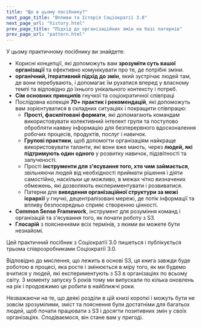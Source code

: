 ```yaml
---
title: "Що в цьому посібнику?"
next_page_title: "Впливи та Історія Соціократії 3.0"
next_page_url: "history.html"
prev_page_title: "Підхід до організаційних змін на базі патернів"
prev_page_url: "pattern.html"
---
```



У цьому практичному посібнику ви знайдете:

-   Корисні концепції, які допоможуть вам **зрозуміти суть вашої організації** та ефективно комунікувати про те, де потрібні зміни.
-   **органічний, ітеративний підхід до змін**, який зустрічає людей там, де вони перебувають, і допомагає їм рухатися вперед у власному темпі та відповідно до їхнього унікального контексту і потреб.
-   **Сім основних принципів** гнучкої та соціократичної співпраці
-   Послідовна колекція **70+ практик і рекомендацій**, які допоможуть вам зорієнтуватися в складних ситуаціях і покращити співпрацю:
    -   **Прості, фасилітовані формати**, які допомагають командам використовувати колективний інтелект групи та поступово обробляти наявну інформацію для безперервного вдосконалення робочих процесів, продуктів, послуг і навичок.
    -   **Групові практики**, щоб допомогти організаціям найкраще використовувати таланти, які вони вже мають, через **людей, які підтримують один одного** у розвитку навичок, підзвітності та залученості.
    -   Прості **інструменти для з'ясування того, хто чим займається**, звільняючи людей від необхідності приймати рішення і діяти самостійно, наскільки це можливо, в межах чітко визначених обмежень, які дозволяють експериментувати і розвиватися.
    -   Патерни для **виведення організаційної структури за межі ієрархії** у гнучкі, децентралізовані мережі, де потік інформації та впливу безпосередньо сприяє створенню цінності.
-   **Common Sense Framework**, інструмент для розуміння команд і організацій та з'ясування того, як почати роботу з S3.
-   **Глосарій** з поясненнями всіх термінів, з якими ви можете бути незнайомі.

Цей практичний посібник з Соціократії 3.0 пишеться і публікується трьома співрозробниками Соціократії 3.0.

Відповідно до мислення, що лежить в основі S3, ця книга завжди буде роботою в процесі, яка росте і змінюється в міру того, як ми будемо вчитися у людей, які експериментують з S3 в організаціях по всьому світу. З моменту запуску 5 років тому ми випускали по кілька оновлень на рік і продовжимо це робити в найближчі роки.

Незважаючи на те, що деякі розділи в цій книзі короткі і можуть бути не зовсім зрозумілими, зміст та пояснення були достатніми для багатьох людей, щоб почати працювати з S3 і досягти позитивних змін у своїх організаціях. Сподіваємося, він стане вам у пригоді.
